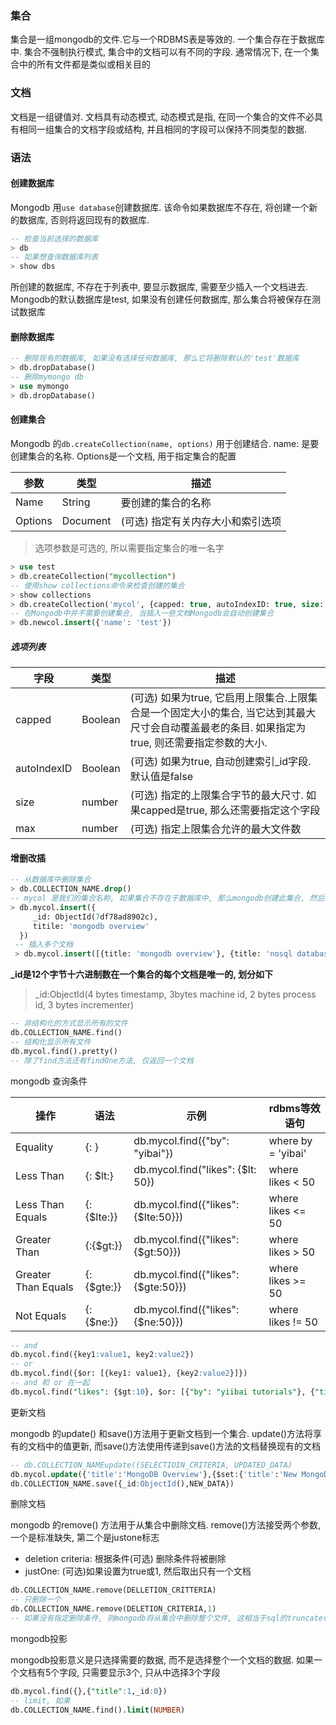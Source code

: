 ### 集合

集合是一组mongodb的文件.它与一个RDBMS表是等效的. 一个集合存在于数据库中. 集合不强制执行模式, 集合中的文档可以有不同的字段. 通常情况下, 在一个集合中的所有文件都是类似或相关目的

### 文档

文档是一组键值对. 文档具有动态模式, 动态模式是指, 在同一个集合的文件不必具有相同一组集合的文档字段或结构, 并且相同的字段可以保持不同类型的数据.

### 语法

#### 创建数据库

Mongodb 用`use database`创建数据库. 该命令如果数据库不存在, 将创建一个新的数据库, 否则将返回现有的数据库.

```sql
-- 检查当前选择的数据库
> db
-- 如果想查询数据库列表
> show dbs
```

所创建的数据库, 不存在于列表中, 要显示数据库, 需要至少插入一个文档进去. Mongodb的默认数据库是test, 如果没有创建任何数据库, 那么集合将被保存在测试数据库

#### 删除数据库

```sql
-- 删除现有的数据库, 如果没有选择任何数据库, 那么它将删除默认的'test'数据库
> db.dropDatabase()
-- 删除mymongo db
> use mymongo
> db.dropDatabase()
```

#### 创建集合

Mongodb 的`db.createCollection(name, options)` 用于创建结合. name: 是要创建集合的名称. Options是一个文档, 用于指定集合的配置

| 参数      | 类型       | 描述                 |
| ------- | -------- | ------------------ |
| Name    | String   | 要创建的集合的名称          |
| Options | Document | (可选) 指定有关内存大小和索引选项 |

> 选项参数是可选的, 所以需要指定集合的唯一名字

```sql
> use test
> db.createCollection("mycollection")
-- 使用show collections命令来检查创建的集合
> show collections
> db.createCollection('mycol', {capped: true, autoIndexID: true, size: 6142800, max: 10000})
-- 在Mongodb中并不需要创建集合, 当插入一些文档Mongodb会自动创建集合
> db.newcol.insert({'name': 'test'})
```

##### 选项列表

| 字段          | 类型      | 描述                                       |
| ----------- | ------- | ---------------------------------------- |
| capped      | Boolean | (可选) 如果为true, 它启用上限集合.上限集合是一个固定大小的集合, 当它达到其最大尺寸会自动覆盖最老的条目. 如果指定为true, 则还需要指定参数的大小. |
| autoIndexID | Boolean | (可选) 如果为true, 自动创建索引_id字段. 默认值是false     |
| size        | number  | (可选) 指定的上限集合字节的最大尺寸. 如果capped是true, 那么还需要指定这个字段 |
| max         | number  | (可选) 指定上限集合允许的最大文件数                      |

#### 增删改插

```sql
-- 从数据库中删除集合
> db.COLLECTION_NAME.drop()
-- mycol 是我们的集合名称, 如果集合不存在于数据库中, 那么mongodb创建此集合, 然后插入文档进去, 如果我们不指定_id 参数插入的文档, 那么mongodb将为文档分配一个唯一的ObjectId
> db.mycol.insert({
     _id: ObjectId(7df78ad8902c),
     titile: 'mongodb overview'
  })
 -- 插入多个文档
 > db.mycol.insert([{title: 'mongodb overview'}, {title: 'nosql database'}])
```

**_id是12个字节十六进制数在一个集合的每个文档是唯一的, 划分如下**

> _id:ObjectId(4 bytes timestamp, 3bytes machine id, 2 bytes process id, 3 bytes incrementer)

```sql
-- 非结构化的方式显示所有的文件
db.COLLECTION_NAME.find()
-- 结构化显示所有文件
db.mycol.find().pretty()
-- 除了find方法还有findOne方法, 仅返回一个文档
```

mongodb 查询条件

| 操作                  | 语法                     | 示例                                 | rdbms等效语句          |
| ------------------- | ---------------------- | ---------------------------------- | ------------------ |
| Equality            | {<key>: <value>}       | db.mycol.find({"by": "yibai"})     | where by = 'yibai' |
| Less Than           | {<key>: $lt:<value>}   | db.mycol.find("likes": {$lt: 50})  | where likes < 50   |
| Less Than Equals    | {<key>:{$lte:<value>}} | db.mycol.find({"likes":{$lte:50}}) | where likes <= 50  |
| Greater Than        | {<key>:{$gt:<value>}}  | db.mycol.find({"likes":{$gt:50}})  | where likes > 50   |
| Greater Than Equals | {<key>:{$gte:<value>}} | db.mycol.find({"likes":{$gte:50}}) | where likes >= 50  |
| Not Equals          | {<key>:{$ne:<value>}}  | db.mycol.find({"likes":{$ne:50}})  | where likes != 50  |

```sql
-- and 
db.mycol.find({key1:value1, key2:value2})
-- or
db.mycol.find({$or: [{key1: value1}, {key2:value2}]})
-- and 和 or 在一起
db.mycol.find("likes": {$gt:10}, $or: [{"by": "yiibai tutorials"}, {"title": "MongoDB Overview"}] })
```

更新文档

mongodb 的update() 和save()方法用于更新文档到一个集合. update()方法将享有的文档中的值更新, 而save()方法使用传递到save()方法的文档替换现有的文档

```sql
-- db.COLLECTION_NAMEupdate((SELECTIOIN_CRITERIA, UPDATED_DATA)
db.mycol.update({'title':'MongoDB Overview'},{$set:{'title':'New MongoDB Tutorial'}})
db.COLLECTION_NAME.save({_id:ObjectId(),NEW_DATA})
```

删除文档

mongodb 的remove() 方法用于从集合中删除文档. remove()方法接受两个参数, 一个是标准缺失, 第二个是justone标志

* deletion criteria: 根据条件(可选) 删除条件将被删除
* justOne: (可选)如果设置为true或1, 然后取出只有一个文档

```sql
db.COLLECTION_NAME.remove(DELLETION_CRITTERIA)
-- 只删除一个
db.COLLECTION_NAME.remove(DELETION_CRITERIA,1)
-- 如果没有指定删除条件, 则mongodb将从集合中删除整个文件, 这相当于sql的truncate命令
```

mongodb投影

mongodb投影意义是只选择需要的数据, 而不是选择整个一个文档的数据. 如果一个文档有5个字段, 只需要显示3个, 只从中选择3个字段

```sql
db.mycol.find({},{"title":1,_id:0})
-- limit, 如果
db.COLLECTION_NAME.find().limit(NUMBER)
```

